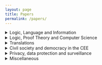 ```yaml
---
layout: page
title: Papers
permalink: /papers/
---
```



<details>
  <summary>Logic, Language and Information</summary>

<br>
<ol>
<li><p>How probabilistic networks can learn scientific concepts (Draft)</p></li>

<li><p>Semantic representation of concepts through probabilistic learning in neural networks (Draft)</p></li>

</ol>

</details>


<details>
  <summary>Logic, Proof Theory and Computer Science</summary>

<br>
<ol>
<li><p>Peter Verdée, Inge De Bal, Aleksandra Samonek, <em>A non-transitive relevant implication corresponding to classical logic consequence</em>, <a href="https://ojs.victoria.ac.nz/ajl/index">The Australasian Journal of Logic</a>, Vol 16 No 2 (2019) (published February 3, 2019), <a href="https://ojs.victoria.ac.nz/ajl/article/view/5273/4633">PDF</a>.</p></li>

<li><p>Aleksandra Samonek, <em>Relation algebras, representability and relevant logics</em>. Abstract of the talk for Logic Colloquium 2017, The Bulletin of Symbolic Logic.</p></li>
</ol>


</details>


<details>
  <summary>Translations</summary>

<br>
<ol>
<li><p>(Translation, German to Polish) <em>Über tautologien, in welchen keine variable mehr als zweimal vorkommt</em> (PL: <em>O tautologiach, w których żadna zmienna nie występuje więcej niż dwukrotnie</em>), Stanisław Jaśkowski, 1963, Zeitschrift für mathematische Logik und Grundlagen der Mathematik, vol. 9, pp. 219-229, (soon available online).</p></li>

<li><p>(Translation, Polish to English) <em>O pewnym sposobie pojmowania teorji dedukcji</em> (EN: <em>On a certain manner of understanding deductive theories</em>), the transcript of a talk given by Jan Łukasiewicz on December 8, 1924, (soon available online).</p></li>

</ol>


</details> 



<details>
  <summary>Civil society and democracy in the CEE</summary>

<br>
<ol>
<li> <p> Measuring civil society in the Central and Eastern Europe (Draft) </p>
</li>

</ol>


</details> 


<details>
  <summary>Privacy, data protection and surveillance</summary>

<br>
<ol>
<li><p>Aleksandra Samonek, <em>Violation of privacy in migration control decreases citizens’ liberties and public accountability</em>, in: Zeszyty Naukowe Uniwersytetu Jagiellońskiego, Prace Historyczne, 146(3), pp. 637-647, (published September 30, 2019), DOI 10.4467/20844069PH.19.036.10390, <a href="http://www.ejournals.eu/Prace-Historyczne/2019/Numer-3/art/14849/">PDF</a>  </p></li>

<li><p>Aleksandra Samonek, <em>Citizens’ cybersecurity in the Visegrad Group. The role and progress of the V4 countries in protecting the right to privacy related to mobile and digital communication and information</em>, BiztPol Affairs. Special edition of the V4 Youth Forum (6-7 May 2017), October 2017, Budapest, pp. 167-194, <a href="http://corvinusculture.com/wp-content/uploads/2017/10/V4-Youth-Forum-2017-Selected-Essays.pdf">PDF</a>  </p></li>
</ol>


</details> 

<details>
  <summary>Miscellaneous</summary>

<br>
<ol>
<li><p>Aleksandra Samonek, <em>Economic effectiveness in the context of joint strategy for legal institutions - case study of work sampling</em> (original title: <em>Efektywność ekonomiczna w świetle wspólnego działania instytucji prawnych - case study spraw o wykorzystanie utworu</em>), Legal theory between modernity and postmodernity (original title: Teoria prawa między nowoczesnością a ponowoczesnością), ed. A. Samonek, Wydawnictwo Uniwersytetu Jagiellońskiego, 2012, pp. 109-117, <a href="https://books.google.be/books?id=3x2mCwAAQBAJ&amp;printsec=frontcover">Google Books</a>.  </p></li>

<li><p>Aleksandra Samonek, <em>Adaptive logic for legal reasoning - comparing classical and adaptive logics using the examples of courtroom witness examination</em> (original title: <em>Logika adaptywna dla rozumowań w prawie - porównanie z użyciem klasycznego rachunku zdań na przykładzie sądowej analizy zeznań świadków</em>), Legal theory between modernity and postmodernity (original title: Teoria prawa między nowoczesnością a ponowoczesnością), ed. A. Samonek, Wydawnictwo Uniwersytetu Jagiellońskiego, 2012, pp. 197-201, <a href="https://books.google.be/books?id=3x2mCwAAQBAJ&amp;printsec=frontcover">Google Books</a>.  </p></li>

<li><p>Aleksandra Samonek, <em>Współczesne metody rozumowań prawniczych w dorobku polskiej teorii prawa - podsumowanie V Zjazdu Młodych Teoretyków Prawa "Teoria prawa między nowoczesnością a ponowoczesnością", Kraków 15-18 września 2011 r.</em>, w: Archiwym Filozofii Prawa i Filozofii Społecznej, 2011(2).  </p></li>

<li><p>Theory and philosophy of law. A companion (original title: Teoria i filozofia prawa. Repetytorium.) Adam Dyrda, Nicolas Ghazal, Remigiusz Nowak, Oskar Pogorzelski, Aleksandra Samonek. Wolters Kluwer, ISBN 9788326406027. (1st edition: 6. 12. 2010).</p></li>
</ol>

</details> 

